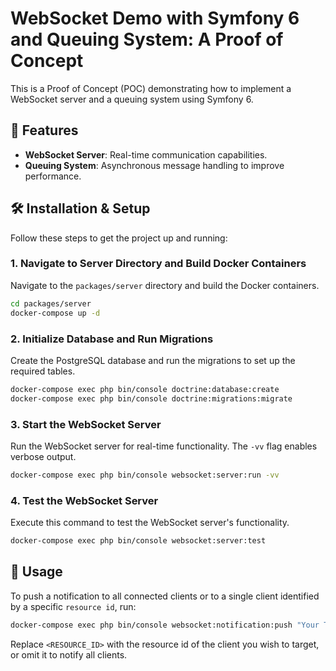 # WebSocket Demo with Symfony 6 and Queuing System: A Proof of Concept

This is a Proof of Concept (POC) demonstrating how to implement a WebSocket server and a queuing system using Symfony 6.

## 🌟 Features

- **WebSocket Server**: Real-time communication capabilities.
- **Queuing System**: Asynchronous message handling to improve performance.

## 🛠️ Installation & Setup

Follow these steps to get the project up and running:

### 1. Navigate to Server Directory and Build Docker Containers

Navigate to the `packages/server` directory and build the Docker containers.

```bash
cd packages/server
docker-compose up -d
```

### 2. Initialize Database and Run Migrations

Create the PostgreSQL database and run the migrations to set up the required tables.

```bash
docker-compose exec php bin/console doctrine:database:create
docker-compose exec php bin/console doctrine:migrations:migrate
```

### 3. Start the WebSocket Server

Run the WebSocket server for real-time functionality. The `-vv` flag enables verbose output.

```bash
docker-compose exec php bin/console websocket:server:run -vv
```

### 4. Test the WebSocket Server

Execute this command to test the WebSocket server's functionality.

```bash
docker-compose exec php bin/console websocket:server:test
```

## 🚀 Usage

To push a notification to all connected clients or to a single client identified by a specific `resource id`, run:

```bash
docker-compose exec php bin/console websocket:notification:push "Your Toast!" [--resource-id=<RESOURCE_ID>]
```

Replace `<RESOURCE_ID>` with the resource id of the client you wish to target, or omit it to notify all clients.
